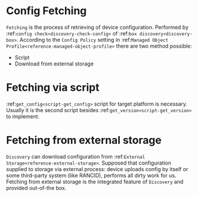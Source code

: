# Config Fetching

`Fetching` is the process of retrieving of device configuration.
Performed by :ref:`config check<discovery-check-config>` of :ref:`box discovery<discovery-box>`.
According to the `Config Policy` setting in :ref:`Managed Object Profile<reference-managed-object-profile>`
there are two method possible:

* Script
* Download from external storage

# Fetching via script
:ref:`get_config<script-get_config>` script for target platform is necessary.
Usually it is the second script besides :ref:`get_version<script-get_version>` to implement.

# Fetching from external storage
`Discovery` can download configuration from :ref:`External Storage<reference-external-storage>`.
Supposed that configuration supplied to storage via external process:
device uploads config by itself or some third-party system (like RANCID),
performs all dirty work for us. Fetching from external storage is
the integrated feature of `Discovery` and provided out-of-the box.
